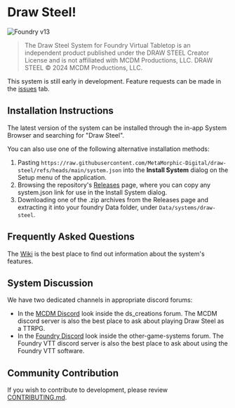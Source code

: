 # Draw Steel!

![Foundry v13](https://img.shields.io/badge/foundry-v13-green)

> The Draw Steel System for Foundry Virtual Tabletop is an independent product published under the DRAW STEEL Creator License and is not affiliated with MCDM Productions, LLC. DRAW STEEL © 2024 MCDM Productions, LLC.

This system is still early in development. Feature requests can be made in the [issues](https://github.com/MetaMorphic-Digital/draw-steel/issues) tab.

## Installation Instructions

The latest version of the system can be installed through the in-app System Browser and searching for "Draw Steel".

You can also use one of the following alternative installation methods:
1. Pasting `https://raw.githubusercontent.com/MetaMorphic-Digital/draw-steel/refs/heads/main/system.json` into the **Install System** dialog on the Setup menu of the application.
2. Browsing the repository's [Releases](https://github.com/MetaMorphic-Digital/draw-steel/releases) page, where you can copy any system.json link for use in the Install System dialog.
3. Downloading one of the .zip archives from the Releases page and extracting it into your foundry Data folder, under `Data/systems/draw-steel`.

## Frequently Asked Questions

The [Wiki](https://github.com/MetaMorphic-Digital/draw-steel/wiki) is the best place to find out information about the system's features.

## System Discussion

We have two dedicated channels in appropriate discord forums:
- In the [MCDM Discord](https://mcdm.gg/discord) look inside the ds_creations forum. The MCDM discord server is also the best place to ask about playing Draw Steel as a TTRPG.
- In the [Foundry Discord](https://discord.gg/foundryvtt) look inside the other-game-systems forum. The Foundry VTT discord server is also the best place to ask about using the Foundry VTT software.

## Community Contribution

If you wish to contribute to development, please review [CONTRIBUTING.md](./CONTRIBUTING.md).

